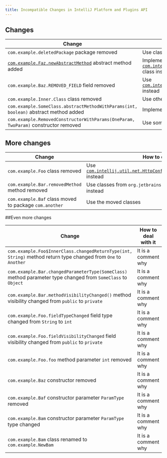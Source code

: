```yaml
---
title: Incompatible Changes in IntelliJ Platform and Plugins API
---
```


<!--
To document a new incompatible change you have to fill a row in a table so that
the first column is a problem pattern and the second column is a human-readable description.

The following problem patterns are supported:
<package name> package removed
<class name> class removed

<class name>.<method name> method removed
<class name>.<method name> method return type changed from <before> to <after>
<class name>.<method name> method parameter type changed from <before> to <after>
<class name>.<method name> method visibility changed from <before> to <after>

<class name>.<field name> field removed
<class name>.<field name> field type changed from <before> to <after>
<class name>.<field name> field visibility changed from <before> to <after>

<class name>.<method name> abstract method added
<class name> class moved to package <package name>

where <class name> is a fully-qualified name of the class, e.g. com.intellij.openapi.actionSystem.AnAction$InnerClass.

NOTE: You are allowed to prettify the pattern using markdown-features:
 1) code quotes: `org.example.Foo.methodName`
 2) links [org.example.Foo](upsource:///platform/core-api/src/org/example/Foo)
 3) both code quotes and links: [`org.example.Foo`](upsource:///platform/core-api/src/org/example/Foo)
-->

<style>
  table {
    width:100%;
  }
  th, tr, td {
    width:50%;
  }
</style>

## Changes

|  Change | How to deal with it |
|---------|---------------------|
|`com.example.deletedPackage` package removed | Use classes from `org.apache.commons.imaging` instead |
| [`com.example.Faz.newAbstractMethod`](upsource:///platform/core-api/src/com/intellij/openapi/application/ApplicationListener.java) abstract method added | Implement this method or extend [`com.intellij.openapi.application.ApplicationAdapter`](upsource:////platform/core-api/src/com/intellij/openapi/application/ApplicationAdapter.java) class instead of implementing the interface |
| `com.example.Baz.REMOVED_FIELD` field removed | Use [`com.intellij.util.net.HttpConfigurable.getProxyLogin()`](upsource:///platform/platform-api/src/com/intellij/util/net/HttpConfigurable.java) instead |
| `com.example.Inner.Class` class removed | Use other class instead |
| `com.example.SomeClass.abstractMethodWithParams(int, boolean)` abstract method added | Implement the method in implementations |
| `com.example.RemovedConstructorWithParams(OneParam, TwoParam)` constructor removed | Use something else |

## More changes

|  Change | How to deal with it |
|---------|---------------------|
| `com.example.Foo` class removed | Use [`com.intellij.util.net.HttpConfigurable.getPlainProxyPassword()`](upsource:///platform/platform-api/src/com/intellij/util/net/HttpConfigurable.java) instead |
| `com.example.Bar.removedMethod` method removed | Use classes from `org.jetbrains.org.objectweb.asm` package instead |
| `com.example.Baf` class moved to package `com.another` | Use the moved classes |

##Even more changes

|  Change | How to deal with it |
|---------|---------------------|
| `com.example.Foo$InnerClass.changedReturnType(int, String)` method return type changed from `One` to `Another` | It is a comment why |
| `com.example.Bar.changedParameterType(SomeClass)` method parameter type changed from `SomeClass` to `Object` | It is a comment why |
| `com.example.Bar.methodVisibilityChanged()` method visibility changed from `public` to `private` | It is a comment why |
| `com.example.Foo.fieldTypeChanged` field type changed from `String` to `int` | It is a comment why |
| `com.example.Foo.fieldVisibilityChanged` field visibility changed from `public` to `private` | It is a comment why |
| `com.example.Foo.foo` method parameter `int` removed | It is a comment why |
| `com.example.Baz` constructor removed | It is a comment why |
| `com.example.Baf` constructor parameter `ParamType` removed | It is a comment why |
| `com.example.Bam` constructor parameter `ParamType` type changed | It is a comment why |
| `com.example.Bam` class renamed to `com.example.NewBam` | It is a comment why |
